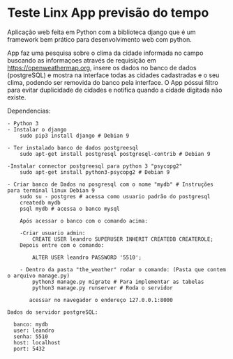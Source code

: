 # Teste Linx App previsão do tempo

Aplicação web feita em Python com a biblioteca django que é um framework bem prático para desenvolvimento web com python.

App faz uma pesquisa sobre o clima da cidade informada no campo buscando as informaçoes através de requisição
em https://openweathermap.org, insere os dados no banco de dados (postgreSQL) e mostra na interface 
todas as cidades cadastradas e o seu clima, podendo ser removida do banco pela interface.
O App póssui filtro para evitar duplicidade de cidades e notifica quando a cidade digitada não existe.


  Dependencias:
  
    - Python 3
    - Instalar o django
        sudo pip3 install django # Debian 9 
        
    - Ter instalado banco de dados postgreesql
        sudo apt-get install postgresql postgresql-contrib # Debian 9
        
    -Instalar connector postgreesql para python 3 "psycopg2"
        sudo apt-get install python3-psycopg2 # Debian 9

    - Criar banco de Dados no posgresql com o nome "mydb" # Instruções para terminal linux Debian 9
        sudo su - postgres # acessa como usuario padrão do postgresql
        createdb mydb
        psql mydb # acessa o banco mysql
        
        Após acessar o banco com o comando acima:

        -Criar usuario admin:
            CREATE USER leandro SUPERUSER INHERIT CREATEDB CREATEROLE;
        Depois entre com o comando:

            ALTER USER leandro PASSWORD '5510';
            
        - Dentro da pasta "the_weather" rodar o comando: (Pasta que contem o arquivo manage.py)
            python3 manage.py migrate # Para implementar as tabelas
            python3 manage.py runserver # Roda o servidor
           
           acessar no navegador o endereço 127.0.0.1:8000
        
    Dados do servidor postgreSQL:
    
      banco: mydb
      user: leandro
      senha: 5510
      host: localhost
      port: 5432
